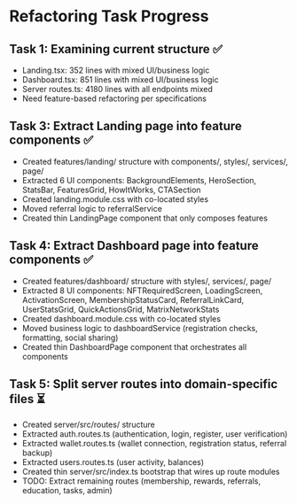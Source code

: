 # Refactoring Task Progress

## Task 1: Examining current structure ✅
- Landing.tsx: 352 lines with mixed UI/business logic
- Dashboard.tsx: 851 lines with mixed UI/business logic  
- Server routes.ts: 4180 lines with all endpoints mixed
- Need feature-based refactoring per specifications

## Task 3: Extract Landing page into feature components ✅
- Created features/landing/ structure with components/, styles/, services/, page/
- Extracted 6 UI components: BackgroundElements, HeroSection, StatsBar, FeaturesGrid, HowItWorks, CTASection  
- Created landing.module.css with co-located styles
- Moved referral logic to referralService
- Created thin LandingPage component that only composes features

## Task 4: Extract Dashboard page into feature components ✅
- Created features/dashboard/ structure with styles/, services/, page/
- Extracted 8 UI components: NFTRequiredScreen, LoadingScreen, ActivationScreen, MembershipStatusCard, ReferralLinkCard, UserStatsGrid, QuickActionsGrid, MatrixNetworkStats
- Created dashboard.module.css with co-located styles
- Moved business logic to dashboardService (registration checks, formatting, social sharing)
- Created thin DashboardPage component that orchestrates all components

## Task 5: Split server routes into domain-specific files ⏳
- Created server/src/routes/ structure
- Extracted auth.routes.ts (authentication, login, register, user verification)
- Extracted wallet.routes.ts (wallet connection, registration status, referral backup)
- Extracted users.routes.ts (user activity, balances)
- Created thin server/src/index.ts bootstrap that wires up route modules
- TODO: Extract remaining routes (membership, rewards, referrals, education, tasks, admin)
